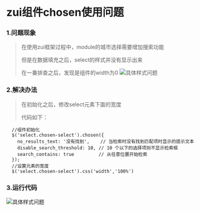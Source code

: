 # zui组件chosen使用问题
### 1.问题现象
> 在使用zui框架过程中，module的城市选择需要增加搜索功能
> 
>但是在数据填充之后，select的样式并没有显示出来
>
> 在一番排查之后，发现是组件的width为0
![具体样式问题](/img/2020/guide/question-1.jpg)

### 2.解决办法
> 在初始化之后，修改select元素下面的宽度
>
> 代码如下：

```
  //组件初始化
  $('select.chosen-select').chosen({
    no_results_text: '没有找到',    // 当检索时没有找到匹配项时显示的提示文本
    disable_search_threshold: 10, // 10 个以下的选择项则不显示检索框
    search_contains: true         // 从任意位置开始检索
  });
  //设置元素的宽度
  $('select.chosen-select').css('width','100%')
```

### 3.运行代码
![具体样式问题](/img/2020/guide/question-2.jpg)
